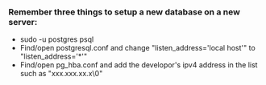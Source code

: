 ### Remember three things to setup a new database on a new server:

- sudo -u postgres psql
- Find/open postgresql.conf and change "listen_address='local host'" to "listen_address='*'"
- Find/open pg_hba.conf and add the developor's ipv4 address in the list such as "xxx.xxx.xx.x\0"